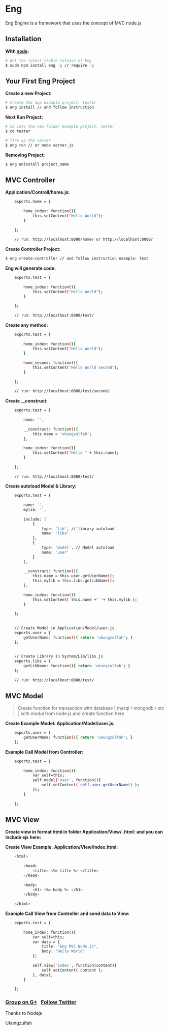 Eng
===

Eng Engine is a framework that uses the concept of MVC node.js


## Installation

**With [node](http://nodejs.org):**
```sh
# Get the latest stable release of Eng
$ sudo npm install eng -g // require -g
```

## Your First Eng Project

**Create a new Project:**
```sh
# Create the app example project: tester
$ eng install // and follow instruction
```

**Next Run Project:**
```sh
# cd into the new folder example project: tester
$ cd tester

# fire up the server
$ eng run // or node server.js
```


**Removing Project:**
```sh
$ eng uninstall project_name
```

## MVC Controller

**Application/Controll/home.js:**
```sh
	exports.home = {
		
		home_index: function(){
			this.setContent("Hello World");
		}
		
	};
	
	// run: http://localhost:8080/home/ or http://localhost:8080/
```

**Create Controller Project:**
```sh
$ eng create-controller // and follow instruction example: test
```

**Eng will generate code:**
```sh
	exports.test = {
		
		home_index: function(){
			this.setContent("Hello World");
		}
		
	};
	
	// run: http://localhost:8080/test/
```

**Create any method:**
```sh
	exports.test = {
		
		home_index: function(){
			this.setContent("Hello World");
		}
		
		home_second: function(){
			this.setContent("Hello World second");
		}
		
	};
	
	// run: http://localhost:8080/test/second/
```

**Create __construct:**
```sh
	exports.test = {
		
		name: '',
		
		__construct: function(){
			this.name = 'ukungzulfah';
		},
		
		home_index: function(){
			this.setContent("Hello " + this.name);
		}
		
	};
	
	// run: http://localhost:8080/test/
```

**Create autoload Model & Library:**
```sh
	exports.test = {
		
		name: '',
		mylib: '',
		
		include: [
			{
				type: 'lib', // library autoload
				name: 'libs'
			},
			{
				type: 'model', // Model autoload
				name: 'user'
			}
		],
		
		__construct: function(){
			this.name = this.user.getUserName();
			this.mylib = this.libs.getLibName();
		},
		
		home_index: function(){
			this.setContent( this.name +" "+ this.mylib );
		}
		
	};
	
	
	// Create Model in Application/Model/user.js
	exports.user = {
		getUserName: function(){ return 'ukungzulfah'; }
	};
	
	
	// Create Library in System/Lib/libs.js
	exports.libs = {
		getLibName: function(){ return 'ukungzulfah'; }
	};
	
	// run: http://localhost:8080/test/
```


	
## MVC Model
> Create function for transaction with database [ mysql / mongodb / etc ] with modul from node.js and create function here


**Create Example Model:**
**Application/Model/user.js:**
```sh
	exports.user = {
		getUserName: function(){ return 'ukungzulfah'; }
	};
```
**Example Call Model from Controller:**
```sh
	exports.test = {
		
		home_index: function(){
			var self=this;
			self.model('user', function(){
				self.setContent( self.user.getUserName() );
			});
		}
		
	};
```


## MVC View
	
**Create view in format html in folder Application/View/ <view name> .html:**
**and you can include ejs here:**

**Create View Example:**
**Application/View/index.html:**
```sh
	<html>
	
		<head>
			<title> <%= title %> </title>
		</head>
		
		<body>
			<h1> <%= body %> </h1>
		</body>
		
	</html>
```
**Example Call View from Controller and send data to View:**
```sh
	exports.test = {
		
		home_index: function(){
			var self=this;
			var data = {
				title: "Eng MVC Node.js",
				body: "Hello World"
			};
			
			self.view('index', function(content){
				self.setContent( content );
			}, data);
		}
		
	};
```


### [Group on G+](https://plus.google.com/u/0/communities/109310640158616232259) &nbsp; [Follow Twitter](https://twitter.com/ukungzulfah)

Thanks to Nodejs

Ukungzulfah


